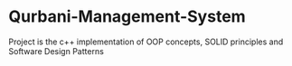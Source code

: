 # Qurbani-Management-System
Project is the c++ implementation of OOP concepts, SOLID principles and Software Design Patterns
